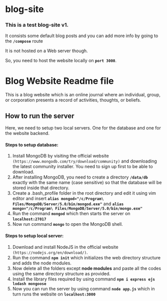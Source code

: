 # blog-site
### This is a test blog-site v1.

It consists some default blog posts and you can add more info by going to the **`/compose`** route

It is not hosted on a Web server though.

So, you need to host the website locally on **`port 3000`**.


# Blog Website Readme file

 This is a blog website which is an online journal where an individual, group, or corporation presents a record of activities, thoughts, or beliefs.

## How to run the server
Here, we need to setup two local servers. One for the database and one for the website backend.
#### Steps to setup database:
1. Install MongoDB by visiting the official website `(https://www.mongodb.com/try/download/community)` and downloading the latest community installer. You need to sign up first to be able to download.
2. After installing MongoDB, you need to create a directory **`/data/db`** exactly with the same name (case sensitive) so that the database will be stored inside that directory.
3. Create a .bash_profile folder in the root directory and edit it using vim editor and insert **`alias mongod="/c/Program\ Files/MongoDB/Server/5.0/bin/mongod.exe"`** and **`alias mongo="/c/Program\ Files/MongoDB/Server/5.0/bin/mongo.exe"`**
4. Run the command **`mongod`** which then starts the server on **`localhost:27017`**
5. Now run command **`mongo`** to open the MongoDB shell.

#### Steps to setup local server:
1. Download and install NodeJS in the official website `(https://nodejs.org/en/download/)`.
2. Run the command **`npm init`** which initializes the web directory structure and adds the node modules.
3. Now delete all the folders except **node modules** and paste all the codes using the same directory structure as provided.
4. Install the library files required by using command **`npm i express ejs lodash mongoose`**
5. Now you can run the server by using command **`node app.js`** which in turn runs the website on **`localhost:3000`**
